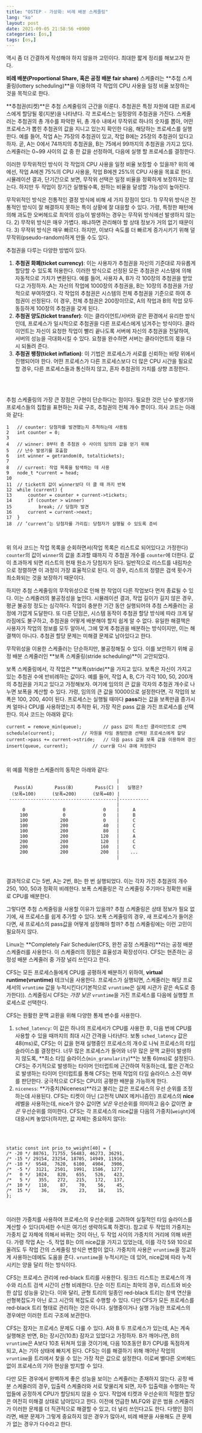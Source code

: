 ```yaml
---
title: "OSTEP - 가상화: 비례 배분 스케줄링"
lang: "ko"
layout: post
date: 2021-09-05 21:58:56 +0900 
categories: [os,]
tags: [os,]
---
```


역시 좀 더 간결하게 작성해야 하지 않을까 고민이다. 최대한 짧게 정리를 해보고자 한다.

**비례 배분(Proportional Share, 혹은 공정 배분 fair share)** 스케줄러는 **추첨 스케줄링(lottery scheduling)**을 이용하여 각 작업의 CPU 사용을 일정 비율 보장하는 것을 목적으로 한다. 

**추첨권(티켓)**은 추첨 스케줄링의 근간을 이룬다. 추첨권은 특정 자원에 대한 프로세스에게 할당될 몫(지분)을 나타낸다. 각 프로세스는 일정량의 추첨권을 가진다. 스케줄러는 추첨권의 총 개수를 파악한 뒤, 총 개수 내에서 무작위로 하나의 숫자를 뽑아, 어떤 프로세스가 뽑힌 추첨권의 값을 지니고 있는지 확인한 다음, 해당하는 프로세스를 실행한다. 예를 들어, 작업 A는 75장의 추첨권이 있고, 작업 B에는 25장의 추첨권이 있다고 하자. 곧, A는 0에서 74까지의 추첨권을, B는 75에서 99까지의 추첨권을 가지고 있다. 스케줄러는 0~99 사이의 값 중 한 값을 선정하여, 다음에 실행 할 프로세스를 결정한다.

이러한 무작위적인 방식이 각 작업의 CPU 사용을 일정 비율 보장할 수 있을까? 위의 예에선, 작업 A에겐 75%의 CPU 사용을, 작업 B에겐 25%의 CPU 사용을 목표로 한다. 시뮬레이션 결과, 단기간으로 보면, 무작위 선택은 일정 비율을 정확하게 보장하지는 않는다. 하지만 두 작업이 장기간 실행될수록, 원하는 비율을 달성할 가능성이 높아진다.

무작위적인 방식은 전통적인 결정 방식에 비해 세 가지 장점이 있다. 1) 무작위 방식은 전통적인 방식이 잘 해결하지 못하는 특이 상황에 잘 대응할 수 있다. 가령, 특정한 패턴에 의해 과도한 오버헤드로 최악의 성능이 발생하는 경우는 무작위 방식에선 발생하지 않는다. 2) 무작위 방식은 매우 가볍다. 왜냐하면 관리해야 할 상태 정보가 거의 없기 때문이다. 3) 무작위 방식은 매우 빠르다. 하지만, 이보다 속도를 더 빠르게 증가시키기 위해 덜 무작위(pseudo-random)하게 만들 수도 있다.

추첨권을 다루는 다양한 방법이 있다.
1. **추첨권 화폐(ticket currency)**: 이는 사용자가 추첨권을 자신의 기준대로 자유롭게 할당할 수 있도록 허용한다. 이러한 방식으로 선정된 모든 추첨권은 시스템에 의해 자동적으로 가치가 변환된다. 예를 들어, 사용자 A, B가 각 100장의 추첨권을 받았다고 가정하자. A는 자신의 작업에 1000장의 추첨권을, B는 10장의 추첨권을 가상적으로 부여하였다. 각 작업의 추첨권은 시스템의 전체 추첨권을 기준으로 하여 추첨권이 선정된다. 이 경우, 전체 추첨권은 200장이므로, A의 작업과 B의 작업 모두 동등하게 100장의 추첨권을 갖게 된다.
2. **추첨권 양도(ticket transfer)**: 이는 클라이언트/서버와 같은 환경에서 유리한 방식인데, 프로세스가 일시적으로 추첨권을 다른 프로세스에게 넘겨주는 방식이다. 클라이언트는 자신이 요청한 작업이 빨리 끝나도록 서버에 자신의 추첨권을 전달하여, 서버의 성능을 극대화시킬 수 있다. 요청을 완수하면 서버는 클라이언트의 몫을 다시 되돌려 준다.
3. **추첨권 팽창(ticket inflation)**: 이 기법은 프로세스가 서로를 신뢰하는 바탕 위에서 진행되어야 한다. 어떤 프로세스가 다른 프로세스보다 더 많은 CPU 시간을 필요로 할 경우, 다른 프로세스들과 통신하지 않고, 혼자 추첨권의 가치를 상향 조정한다.
<br />
<br />

추첨 스케줄링의 가장 큰 장점은 구현이 단순하다는 점이다. 필요한 것은 난수 발생기와 프로세스들의 집합을 표현하는 자료 구조, 추첨권의 전체 개수 뿐이다. 의사 코드는 아래와 같다:

```
1 	// counter: 당첨자를 발견했는지 추척하는데 사용됨
2 	int counter = 0;
3
4 	// winner: 0부터 총 추첨권 수 사이의 임의의 값을 얻기 위해 
5 	// 난수 발생기를 호출함 
6 	int winner = getrandom(0, totaltickets);
7
8 	// current: 작업 목록을 탐색하는 데 사용 
9 	node_t *current = head;
10
11 	// ticket의 값이 winner보다 더 클 때 까지 반복 
12 	while (current) {
13 		counter = counter + current->tickets;
14 		if (counter > winner)
15 			break; // 당첨자 발견 
16 		current = current->next;
17 	}
18 	// ’current’는 당첨자를 가리킴: 당첨자가 실행될 수 있도록 준비
```
<br />

위 의사 코드는 작업 목록을 순회하면서(작업 목록은 리스트로 되어있다고 가정한다) `counter`의 값이 `winner`의 값을 초과할 떄까지 각 추첨권 개수를 `counter`에 더한다. 값이 초과하게 되면 리스트의 현재 원소가 당첨자가 된다. 일반적으로 리스트를 내림차순으로 정렬하면 이 과정이 가장 효율적으로 된다. 이 경우, 리스트의 정렬은 검색 횟수가 최소화되는 것을 보장하기 때문이다.

하지만 추첨 스케줄링의 무작위성으로 인해 한 작업이 다른 작업보다 먼저 종료될 수 있다. 이는 스케줄러의 불공정성을 높인다. 시뮬레이션 결과, 작업 길이가 길지 않은 경우, 평균 불공정 정도는 심각하다. 작업이 충분한 기간 동안 실행되어야 추첨 스케줄러는 공정에 가깝게 도달한다. 또 다른 단점은, 시스템 동작이 추첨권 할당 방식에 따라 크게 달라짐에도 불구하고, 추첨권을 어떻게 배분해야 할지 쉽게 알 수 없다. 유일한 해결책은 사용자가 작업의 정보를 모두 알아서, 그에 맞게 추첨권을 배분하는 방식이지만, 이는 해결책이 아니다. 추첨권 할당 문제는 미해결 문제로 남아있다고 한다.

무작위성을 이용한 스케줄러는 단순하지만, 불공정해질 수 있다. 이를 보안하기 위해 공정 배분 스케줄러인 **보폭 스케줄링(stride scheduling)**이 고안되었다.

보폭 스케줄링에서, 각 작업은 **보폭(stride)**을 가지고 있다. 보폭은 자신이 가지고 있는 추첨권 수에 반비례하는 값이다. 예를 들어, 작업 A, B, C가 각각 100, 50, 200개의 추첨권을 가지고 있다고 가정해보자. 여기에 임의의 큰 값을 각자의 추첨권 개수로 나누면 보폭을 계산할 수 있다. 가령, 임의의 큰 값을 10000으로 설정한다면, 각 작업의 보폭은 100, 200, 40이 된다. 프로세스는 실행될 때마다 **pass**라는 값을 보폭만큼 증가시켜 얼마나 CPU를 사용하였는지 추적한 뒤, 가장 작은 pass 값을 가진 프로세스를 선택한다. 의사 코드는 아래와 같다:

```
current = remove_min(queue); 		// pass 값이 최소인 클라이언트로 선택
schedule(current); 			// 자원을 타임 퀀텀만큼 선택된 프로세스에게 할당 
current->pass += current->stride; 	// 다음 pass 값을 보폭 값을 이용하여 갱신 
insert(queue, current); 		// curr을 다시 큐에 저장한다
```
<br />

위 예를 적용한 스케줄러의 동작은 아래와 같다: 

```
                                         |                            
   Pass(A)        Pass(B)        Pass(C) |   실행은?                     
  (보폭=100)      (보폭=200)      (보폭=40) |                            
 ----------------------------------------|-----------                 
                                         |                            
      0              0              0    |     A                      
     100             0              0    |     B                      
     100            200             0    |     C                      
     100            200             40   |     C                      
     100            200             80   |     C                      
     100            200            120   |     A                      
     200            200            120   |     C                      
     200            200            160   |     C                      
     200            200            200   |    ...                     
                                         |              
```
<br />

결과적으로 C는 5번, A는 2번, B는 한 번 실행되었다. 이는 각자 가진 추첨권의 개수 250, 100, 50과 정확히 비례한다. 보폭 스케줄링은 각 스케줄링 주기마다 정확한 비율로 CPU를 배분한다.

그렇다면 추첨 스케줄링을 사용할 이유가 있을까? 추첨 스케줄링은 상태 정보가 필요 없기에, 새 프로세스를 쉽게 추가할 수 있다. 보폭 스케줄링의 경우, 새 프로세스가 들어온다면, 새 프로세스의 pass값을 어떻게 설정해야 할까? 추첨 스케줄링에는 이런 고민이 필요하지 않다.

Linux는 **Completely Fair Scheduler(CFS, 완전 공정 스케줄러)**라는 공정 배분 스케줄러를 사용한다. 이 스케줄러의 장점은 효율성과 확장성이다. CFS는 현존하는 공정성 배분 스케줄러 중 가장 널리 쓰인다고 한다.

CFS는 모든 프로세스들에게 CPU를 공평하게 배분하기 위하여, **virtual runtime(vruntime)** 테크닉을 사용한다. 프로세스가 실행되면, 스케줄러는 해당 프로세서의 `vruntime` 값을 누적시킨다(기본적으로 `vruntime`은 실제 시관가 같은 속도로 증가한다)). 스케줄링시 CFS는 _가장 낮은_ `vruntime`을 가진 프로세스를 다음에 실행할 프로세스로 선택한다.

CFS는 원활한 문맥 교환을 위해 다양한 통제 변수를 사용한다.
1. `sched_latency`: 이 값은 하나의 프로세서가 CPU를 사용한 후, 다음 번에 CPU를 사용할 수 있을 때까지의 최대 시간 간격을 나타낸다. 보통 `sched_latency` 값은 48(ms)로, CFS는 이 값을 현재 실행중인 프로세스의 개수로 나눠 프로세스의 타임 슬라이스를 결정한다. 너무 많은 프로세스가 들어와 너무 많은 문맥 교환이 발생하지 않도록, **최소 타임 슬라이스(`min_granularity`)**는 보통 6(ms)로 설정된다. CFS는 주기적으로 발생하는 타이머 인터럽트에 근간하여 작동하는데, 짧은 간격으로 발생하는 타이머 인터럽트를 통해 CFS는 현재 작업의 타임 슬라이스 소진 여부를 판단한다. 궁극적으로 CFS는 CPU의 공평한 배분을 가능하게 한다.
2. `niceness`: **가중치(Niceness)**라고 불리는 값은 프로세스의 우선 순위를 조정하는데 사용된다. CFS는 티켓이 아닌 (고전적 UNIX 메커니즘인) 프로세스의 **nice** 레벨을 사용하는데, nice가 양수 값이면 _낮은_ 우선순위를 의미하고 음수 값이면 _높은_ 우선순위를 의미한다. CFS는 각 프로세스의 nice값을 다음의 가중치(`weight`)에 대응시켜 놓았다(하지만, 값 자체는 중요하지 않다):
<br />
<br />

```
static const int prio_to_weight[40] = {
/* -20 */ 88761, 71755, 56483, 46273, 36291,
/* -15 */ 29154, 23254, 18705, 14949, 11916,
/* -10 */  9548,  7620,  6100,  4904,  3906,
/*  -5 */  3121,  2501,  1991,  1586,  1277,
/*   0 */  1024,   820,   655,   526,   423,
/*   5 */   355,   272,   215,   172,   137,
/*  10 */   110,    87,    70,    56,    45,
/*  15 */    36,    29,    23,    18,    15, 
};
```
<br />

이러한 가중치를 사용하여 프로세스의 우선순위를 고려하여 실질적인 타임 슬라이스를 계산할 수 있다(자세한 수식은 여기선 생략하도록 하겠다). 참고로 두 작업의 가중치는 가중치 값 자체에 의해서 바뀌는 것이 아닌, 두 작업 사이의 가중치의 거리에 의해 바뀐다. 가령 작업 A는 -5, 작업 B는 0의 nice값을 가지고 있었는데, 이를 각각 5와 10으로 올려도 두 작업 간의 스케줄링 방식은 변함이 없다. 가중치의 사용은 `vruntime`을 정교하게 사용하는데에도 도움을 준다. `vruntime`을 누적시키는 데 있어, nice값에 따라 누적시키는 양을 달리 하는 방식이다.

CFS는 프로세스 관리에 red-black 트리를 사용한다. 링크드 리스트는 프로세스의 개수와 리스트 검색 시간이 선형 비례한다. 단순 이진 트리는 최악의 경우, 리스트와 비슷한 삽입 성능을 갖는다. 이와 달리, 균형 트리의 일종인 red-black 트리는 참색 연산을 선형복잡도가 아닌 로그 시간의 복잡도로 수행할 수 있다. 다만 CFS가 모든 프로세스를 red-black 트리 형태로 관리하는 것은 아니다. 실행중이거나 실행 가능한 프로세스의 경우에만 이러한 트리 구조에 보관한다.

CFS는 잠자는 프로세스 문제도 다룰 수 있다. A와 B 두 프로세스가 있는데, A는 계속 실행해온 반면, B는 장시간(10초) 잠자고 있었다고 가정하자. B가 깨어나면, B의 `vruntime`은 A보다 10초 뒤쳐져 있을 것이기에, 다음 10초동안 B가 CPU를 독점하게 되고, A는 기아 상태에 빠지게 된다. CFS는 이를 해결하기 위해 깨어난 작업의 `vruntime`을 트리에서 찾을 수 있는 가장 작은 값으로 설정한다. 이로써 별다른 오버헤드 없이 프로세스의 기아 현상을 방지할 수 있다.

다만 모든 경우에서 완벽하게 좋은 성능을 보이는 스케줄러는 존재하지 않는다. 공정 배분 스케줄러의 경우, 입출력 스케줄러와 서로 맞물리게 되면, 자주 입출력을 수행하는 작업들에 공정하게 CPU가 할당되지 않을 수 있다. 작업에 티켓과 우선순위의 적절한 할당은 여전히 미해결 상태로 남아있다고 한다. 이전에 언급한 MLFQ와 같은 범용 스케줄러가 이러한 문제를 더 직관적으로 해결할 수 있고, 더 널리 쓰인다고도 한다. 다행인 점이라면, 배분 문제가 그렇게 중요하지 않은 경우가 많아서, 비례 배분을 사용해도 큰 문제가 없는 경우가 다수라고 한다.